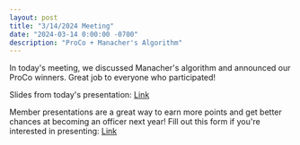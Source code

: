 ```yaml
---
layout: post
title: "3/14/2024 Meeting"
date: "2024-03-14 0:00:00 -0700"
description: "ProCo + Manacher's Algorithm"
---
```


In today's meeting, we discussed Manacher's algorithm and announced our ProCo winners. Great job to everyone who participated!

Slides from today's presentation: [Link](https://docs.google.com/presentation/d/1hqQSBiadjftp-aZlS8U5DDQ2aRXRmhnymK_S1GN_UnA/edit?usp=sharing)

Member presentations are a great way to earn more points and get better chances at becoming an officer next year!
Fill out this form if you're interested in presenting: [Link](https://forms.gle/m7ie56Nq15yqaH4y6)

